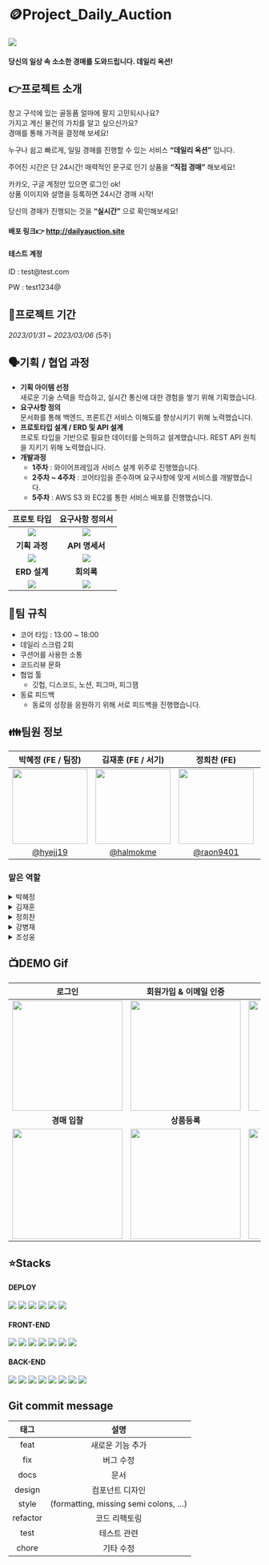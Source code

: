 # 🪙Project_Daily_Auction
<img src="https://daily-auction-bucket.s3.ap-northeast-2.amazonaws.com/banner/main.jpg">

#### 당신의 일상 속 소소한 경매를 도와드립니다. 데일리 옥션!
   

## 👉프로젝트 소개
창고 구석에 있는 골동품 얼마에 팔지 고민되시나요?   
가지고 계신 물건의 가치를 알고 싶으신가요?   
경매를 통해 가격을 결정해 보세요!

누구나 쉽고 빠르게, 일일 경매를 진행할 수 있는 서비스
**“데일리 옥션”** 입니다.

주어진 시간은 단 24시간! 
매력적인 문구로 인기 상품을 **“직접 경매”** 해보세요!

카카오, 구글 계정만 있으면 로그인 ok!   
상품 이미지와 설명을 등록하면 24시간 경매 시작!

당신의 경매가 진행되는 것을 **“실시간”** 으로 확인해보세요!

#### 배포 링크👉 <a href="http://dailyauction.site">http://dailyauction.site</a>
#### 테스트 계정 
<p>ID : test@<hi>test.com</p>
<p>PW : test1234@</p>

## 📆프로젝트 기간
*2023/01/31 ~ 2023/03/06* (5주)

## 🗣기획 / 협업 과정
- **기획 아이템 선정**   
새로운 기술 스택을 학습하고, 실시간 통신에 대한 경험을 쌓기 위해 기획했습니다. 
- **요구사항 정의**   
문서화를 통해 백엔드, 프론트간 서비스 이해도를 향상시키기 위해 노력했습니다.
- **프로토타입 설계 / ERD 및 API 설계**   
프로토 타입을 기반으로 필요한 데이터를 논의하고 설계했습니다. REST API 원칙을 지키기 위해 노력했습니다. 
- **개발과정**   
  - **1주차** : 와이어프레임과 서비스 설계 위주로 진행했습니다.
  - **2주차 ~ 4주차** : 코어타임을 준수하며 요구사항에 맞게 서비스를 개발했습니다. 
  - **5주차** : AWS S3 와 EC2를 통한 서비스 배포를 진행했습니다. 

|**프로토 타입**|**요구사항 정의서**|
|:-:|:-:|
|<a href="https://www.figma.com/file/EruPDY4ljbba0H442rES6k/%EB%8D%B0%EC%9D%BC%EB%A6%AC-%EC%98%A5%EC%85%98?node-id=0%3A1&t=8JtZ8r5VgRGiS1cr-1"><img src="https://daily-auction-bucket.s3.ap-northeast-2.amazonaws.com/banner/readme/readme1.png"></a>|<a href="https://docs.google.com/spreadsheets/d/1eA0DrcsMQVfrVcueWP3xH4EueExcl0PKA2HXubzB63w/edit#gid=0"><img src="https://daily-auction-bucket.s3.ap-northeast-2.amazonaws.com/banner/readme/readme2.png"></a>|
|**기획 과정**|**API 명세서**|
<a href="https://www.figma.com/file/FbSFvVjEm5yFrn3t3WwIFa/%EB%8D%B0%EC%9D%BC%EB%A6%AC-%EC%98%A5%EC%85%98-%ED%94%BC%EA%B7%B8%EC%9E%BC?node-id=0%3A1&t=a5UnXLQBpmphKGOg-1"><img src="https://daily-auction-bucket.s3.ap-northeast-2.amazonaws.com/banner/readme/readme3.png"></a>|<a href="https://docs.google.com/spreadsheets/d/1eA0DrcsMQVfrVcueWP3xH4EueExcl0PKA2HXubzB63w/edit#gid=944558665"><img src="https://daily-auction-bucket.s3.ap-northeast-2.amazonaws.com/banner/readme/readme4.png"></a>|
|**ERD 설계**|**회의록**|
<img src="https://daily-auction-bucket.s3.ap-northeast-2.amazonaws.com/banner/readme/readme5.png">|<img src="https://daily-auction-bucket.s3.ap-northeast-2.amazonaws.com/banner/readme/readme6.png">|

## 📃팀 규칙
- 코어 타임 : 13:00 ~ 18:00
- 데일리 스크럼 2회 
- 쿠션어를 사용한 소통
- 코드리뷰 문화
- 협업 툴
  - 깃헙, 디스코드, 노션, 피그마, 피그잼
- 동료 피드백
  - 동료의 성장을 응원하기 위해 서로 피드백을 진행했습니다.


## 👪팀원 정보
|박혜정 (FE / 팀장)|김재훈 (FE / 서기)|정희찬 (FE)|강병재 (BE)|조성웅 (BE)|
|:-:|:-:|:-:|:-:|:-:|
|<img src="https://avatars.githubusercontent.com/u/89173923?v=4" width=150>|<img src="https://avatars.githubusercontent.com/u/107684690?v=4" width=150 >|<img src="https://pre-032-bucket.s3.ap-northeast-2.amazonaws.com/profile_green.png" width=150>|<img src="https://avatars.githubusercontent.com/u/107945688?v=4" width=150>|<img src="https://avatars.githubusercontent.com/u/104243252?v=4" width=150>|
|[@hyejj19](https://github.com/hyejj19)|[@halmokme](https://github.com/halmokme)|[@raon9401](https://github.com/raon9401)| [@casava840](https://github.com/casava840)   |[@woong-sung](https://github.com/woong-sung)|

### 맡은 역할

<details>
<summary>박혜정</summary>

- **담당 페이지**
  - 상품 상세페이지
  - 검색페이지, 검색 결과 페이지
- **구현 내용**
  - 실시간 경매, 데이터 통신
  - SSE 사용한 실시간 알림 수신
  - 차트 적용한 데이터 시각화
  - React suspense, React.lazy 활용한 코드 분할, 성능 최적화
  - EsLint, prettier 세팅 / 커스텀 훅 패턴 도입 깃헙 액션 자동배포 파이프라인 구축
</details>

<details>
<summary>김재훈</summary>

- **담당 페이지**
  - 메인페이지
  - 상품등록페이지
  - 내가 참여한 경매
  - 내가 등록한 경매
  - 컴포넌트(공통)
- **구현 내용**
  - 이미지(browser-image-compression, heic2any)
  - 무한스크롤(react-intersection-observer)

</details>

<details>
<summary>정희찬</summary>

- **담당 페이지**
  - 로그인, 소셜 로그인
  - 회원가입
  - 마이 페이지(회원 관리) - 비밀번호 변경 - 회원 탈퇴
  - 코인 충전 페이지
- **구현 내용**
  - axios interceptor를 이용한 로그인 갱신
  - react-hook-form을 이용한 유효성 검사
  - recoil effect를 이용한 로컬 스토리지와 Atom의 연결
  - Oauth2.0 을 이용한 소셜 로그인
</details>

<details>
<summary>강병재</summary>

- **맡은 역할**
  - 경매
  - 알림 기능
  - 이미지 업로드
  - AWS S3, EC2, RDS배포
  - ROUTE53 을 통한 DNS 연결
- **사용한 기술**
  - SpringJPA, Spring Boot
  - SSE
  - S3, EC2, RDS
  - Thumbnailator 라이브러리
</details>

<details>
<summary>조성웅</summary>

- **맡은 역할**
  - 회원 가입, 관리, 마이페이지 
  - 실시간 경매 기능
  - 검색, 정렬 기능
  - 기타 서비스 (이메일 인증, 비밀번호 찾기)
  - 캐싱 
- **사용한 기술**
  - SpringJPA, Spring Framework, Spring Boot
  - Spring Security, JWT, Oauth2
  - REDIS
  - Websocket
  - Cookie를 이용한 조회수 중복 처리
  - NativeQuery
  - 이메일 전송 (비동기)
  - S3, EC2
</details>




## 📺DEMO Gif
|로그인|회원가입 & 이메일 인증|경매상품 조회|
|:-:|:-:|:-:|
|<img src="https://daily-auction-bucket.s3.ap-northeast-2.amazonaws.com/banner/readme/login.gif" width=220>|<img src="https://daily-auction-bucket.s3.ap-northeast-2.amazonaws.com/banner/readme/sign.gif" width=220>|<img src="https://daily-auction-bucket.s3.ap-northeast-2.amazonaws.com/banner/readme/details.gif" width=220>|
|**경매 입찰**|**상품등록**|**검색 & 조회**|
|<img src="https://daily-auction-bucket.s3.ap-northeast-2.amazonaws.com/banner/readme/bid.gif" width=220>|<img src="https://daily-auction-bucket.s3.ap-northeast-2.amazonaws.com/banner/readme/post.gif" width=220>|<img src="https://daily-auction-bucket.s3.ap-northeast-2.amazonaws.com/banner/readme/search.gif" width=220>|


## ⭐Stacks
#### DEPLOY

<img src="https://img.shields.io/badge/github-181717?style=for-the-badge&logo=github&logoColor=white"> <img src="https://img.shields.io/badge/git-F05032?style=for-the-badge&logo=git&logoColor=white"> <img src="https://img.shields.io/badge/amazonaws-232F3E?style=for-the-badge&logo=amazonaws&logoColor=white"> <img src="https://img.shields.io/badge/Amazon RDS-527FFF?style=for-the-badge&logo=Amazon RDS&logoColor=white"> <img src="https://img.shields.io/badge/Amazon EC2-FF9900?style=for-the-badge&logo=Amazon EC2&logoColor=white"> <img src="https://img.shields.io/badge/Amazon S3-569A31?style=for-the-badge&logo=Amazon S3&logoColor=white">


#### FRONT-END

<img src="https://img.shields.io/badge/React-61DAFB?style=for-the-badge&logo=React&logoColor=white"> <img src="https://img.shields.io/badge/Typescript-3178C6?style=for-the-badge&logo=Typescript&logoColor=white"> <img src="https://img.shields.io/badge/React Query-FF4154?style=for-the-badge&logo=React Query&logoColor=white"> <img src="https://img.shields.io/badge/recoil-3578E5?style=for-the-badge&logo"> <img src="https://img.shields.io/badge/Axios-5A29E4?style=for-the-badge&logo=Axios&logoColor=white"> <img src="https://img.shields.io/badge/React%20Hook%20Form-EC5990?style=for-the-badge&logo=React%20Hook%20Form&logoColor=white"> <img src="https://img.shields.io/badge/Tailwind CSS-06B6D4?style=for-the-badge&logo=Tailwind CSS&logoColor=white">

#### BACK-END

<img src="https://img.shields.io/badge/java-007396?style=for-the-badge&logo=java&logoColor=white"> <img src="https://img.shields.io/badge/spring-6DB33F?style=for-the-badge&logo=spring&logoColor=white"> <img src="https://img.shields.io/badge/springboot-6DB33F?style=for-the-badge&logo=springboot&logoColor=white"> <img src="https://camo.githubusercontent.com/49befa32300e8d3f71282963743f863d1eed0856ff4073fbcff0f25675912db5/68747470733a2f2f696d672e736869656c64732e696f2f62616467652f537072696e672053656375726974792d3644423333463f7374796c653d666f722d7468652d6261646765266c6f676f3d537072696e67205365637572697479266c6f676f436f6c6f723d7768697465"> <img src="https://camo.githubusercontent.com/ef6c19e247d89935d87fb7ea73b33f638e108fd495b65b5efd9e828bc1f36455/68747470733a2f2f696d672e736869656c64732e696f2f62616467652f537072696e672044617461204a50412d3041424635333f7374796c653d666f722d7468652d6261646765"> <img src="https://img.shields.io/badge/gradle-02303A?style=for-the-badge&logo=gradle&logoColor=white"> <img src="https://img.shields.io/badge/mysql-4479A1?style=for-the-badge&logo=mysql&logoColor=white"> <img src="https://img.shields.io/badge/Redis-DC382D?style=for-the-badge&logo=Redis&logoColor=white">

## Git commit message
|태그|설명|
|:-:|:-:|
|feat|새로운 기능 추가|
|fix|버그 수정|
|docs|문서|
|design|컴포넌트 디자인|
|style|(formatting, missing semi colons, …)|
|refactor|코드 리팩토링|
|test|테스트 관련|
|chore|기타 수정|
